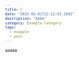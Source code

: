 ```yaml
---
title: C
date: "2015-05-01T22:12:03.284Z"
description: "AAAA"
category: Example Category
tags:
  - example
  - post
---
```


aaaaa
